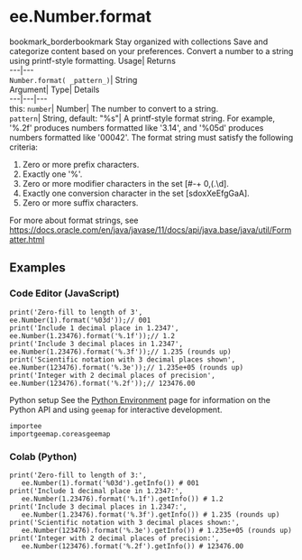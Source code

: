  
#  ee.Number.format 
bookmark_borderbookmark Stay organized with collections  Save and categorize content based on your preferences. 
Convert a number to a string using printf-style formatting. Usage| Returns  
---|---  
`Number.format( _pattern_)`| String  
Argument| Type| Details  
---|---|---  
this: `number`| Number| The number to convert to a string.  
`pattern`| String, default: "%s"| A printf-style format string. For example, '%.2f' produces numbers formatted like '3.14', and '%05d' produces numbers formatted like '00042'. The format string must satisfy the following criteria: 
  1. Zero or more prefix characters.
  2. Exactly one '%'.
  3. Zero or more modifier characters in the set [#-+ 0,(.\d].
  4. Exactly one conversion character in the set [sdoxXeEfgGaA].
  5. Zero or more suffix characters.

For more about format strings, see https://docs.oracle.com/en/java/javase/11/docs/api/java.base/java/util/Formatter.html  
## Examples
### Code Editor (JavaScript)
```
print('Zero-fill to length of 3',
ee.Number(1).format('%03d'));// 001
print('Include 1 decimal place in 1.2347',
ee.Number(1.23476).format('%.1f'));// 1.2
print('Include 3 decimal places in 1.2347',
ee.Number(1.23476).format('%.3f'));// 1.235 (rounds up)
print('Scientific notation with 3 decimal places shown',
ee.Number(123476).format('%.3e'));// 1.235e+05 (rounds up)
print('Integer with 2 decimal places of precision',
ee.Number(123476).format('%.2f'));// 123476.00
```

Python setup
See the [ Python Environment](https://developers.google.com/earth-engine/guides/python_install) page for information on the Python API and using `geemap` for interactive development.
```
importee
importgeemap.coreasgeemap
```

### Colab (Python)
```
print('Zero-fill to length of 3:',
   ee.Number(1).format('%03d').getInfo()) # 001
print('Include 1 decimal place in 1.2347:',
   ee.Number(1.23476).format('%.1f').getInfo()) # 1.2
print('Include 3 decimal places in 1.2347:',
   ee.Number(1.23476).format('%.3f').getInfo()) # 1.235 (rounds up)
print('Scientific notation with 3 decimal places shown:',
   ee.Number(123476).format('%.3e').getInfo()) # 1.235e+05 (rounds up)
print('Integer with 2 decimal places of precision:',
   ee.Number(123476).format('%.2f').getInfo()) # 123476.00
```

